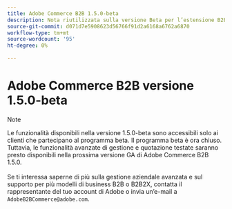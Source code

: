 ```yaml
---
title: Adobe Commerce B2B 1.5.0-beta
description: Nota riutilizzata sulla versione Beta per l’estensione B2B
source-git-commit: d071d7e5908623d56766f91d2a6168a6762a6870
workflow-type: tm+mt
source-wordcount: '95'
ht-degree: 0%

---
```


# Adobe Commerce B2B versione 1.5.0-beta

>[!NOTE]
>
>Le funzionalità disponibili nella versione 1.5.0-beta sono accessibili solo ai clienti che partecipano al programma beta. Il programma beta è ora chiuso. Tuttavia, le funzionalità avanzate di gestione e quotazione testate saranno presto disponibili nella prossima versione GA di Adobe Commerce B2B 1.5.0.<br><br>Se ti interessa saperne di più sulla gestione aziendale avanzata e sul supporto per più modelli di business B2B o B2B2X, contatta il rappresentante del tuo account di Adobe o invia un’e-mail a `AdobeB2BCommerce@adobe.com`.
